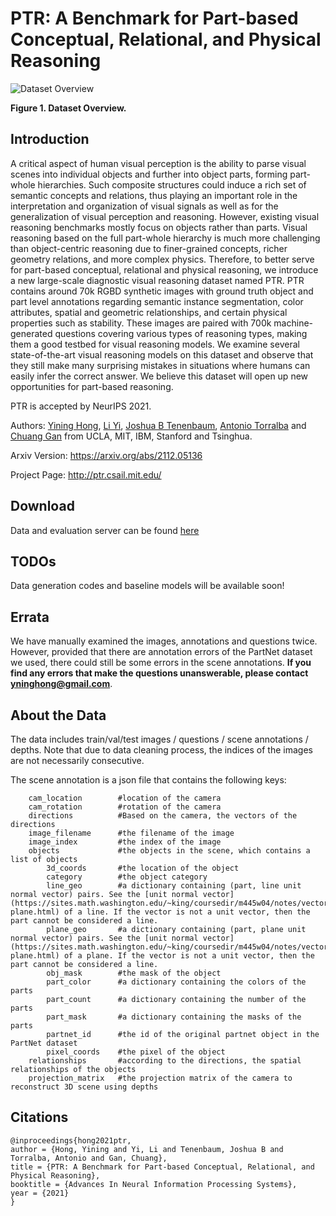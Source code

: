 # PTR: A Benchmark for Part-based Conceptual, Relational, and Physical Reasoning

![Dataset Overview](http://ptr.csail.mit.edu/assets/teaser.png)

**Figure 1. Dataset Overview.**

## Introduction

A critical aspect of human visual perception is the ability to parse visual scenes into individual objects and further into object parts, forming part-whole hierarchies. Such composite structures could induce a rich set of semantic concepts and relations, thus playing an important role in the interpretation and organization of visual signals as well as for the generalization of visual perception and reasoning. However, existing visual reasoning benchmarks mostly focus on objects rather than parts. Visual reasoning based on the full part-whole hierarchy is much more challenging than object-centric reasoning due to finer-grained concepts, richer geometry relations, and more complex physics. Therefore, to better serve for part-based conceptual, relational and physical reasoning, we introduce a new large-scale diagnostic visual reasoning dataset named PTR. PTR contains around 70k RGBD synthetic images with ground truth object and part level annotations regarding semantic instance segmentation, color attributes, spatial and geometric relationships, and certain physical properties such as stability. These images are paired with 700k machine-generated questions covering various types of reasoning types, making them a good testbed for visual reasoning models. We examine several state-of-the-art visual reasoning models on this dataset and observe that they still make many surprising mistakes in situations where humans can easily infer the correct answer. We believe this dataset will open up new opportunities for part-based reasoning.

PTR is accepted by NeurIPS 2021.

Authors: [Yining Hong](https://evelinehong.github.io/), [Li Yi](https://cs.stanford.edu/~ericyi/), [Joshua B Tenenbaum](http://web.mit.edu/cocosci/josh.html), [Antonio Torralba](http://web.mit.edu/cocosci/josh.html) and [Chuang Gan](https://people.csail.mit.edu/ganchuang/) from UCLA, MIT, IBM, Stanford and Tsinghua.

Arxiv Version: https://arxiv.org/abs/2112.05136

Project Page: http://ptr.csail.mit.edu/

## Download
Data and evaluation server can be found [here](http://ptr.csail.mit.edu/)

## TODOs
Data generation codes and baseline models will be available soon!

## Errata
We have manually examined the images, annotations and questions twice. However, provided that there are annotation errors of the PartNet dataset we used, there could still be some errors in the scene annotations. **If you find any errors that make the questions unanswerable, please contact yninghong@gmail.com**. 

## About the Data
The data includes train/val/test images / questions / scene annotations / depths. 
Note that due to data cleaning process, the indices of the images are not necessarily consecutive.

The scene annotation is a json file that contains the following keys:
```
    cam_location        #location of the camera
    cam_rotation        #rotation of the camera
    directions          #Based on the camera, the vectors of the directions
    image_filename      #the filename of the image
    image_index         #the index of the image
    objects             #the objects in the scene, which contains a list of objects
        3d_coords       #the location of the object
        category        #the object category
        line_geo        #a dictionary containing (part, line unit normal vector) pairs. See the [unit normal vector](https://sites.math.washington.edu/~king/coursedir/m445w04/notes/vector/normals-plane.html) of a line. If the vector is not a unit vector, then the part cannot be considered a line.
        plane_geo       #a dictionary containing (part, plane unit normal vector) pairs. See the [unit normal vector](https://sites.math.washington.edu/~king/coursedir/m445w04/notes/vector/normals-plane.html) of a plane. If the vector is not a unit vector, then the part cannot be considered a line.
        obj_mask        #the mask of the object
        part_color      #a dictionary containing the colors of the parts
        part_count      #a dictionary containing the number of the parts
        part_mask       #a dictionary containing the masks of the parts
        partnet_id      #the id of the original partnet object in the PartNet dataset
        pixel_coords    #the pixel of the object
    relationships       #according to the directions, the spatial relationships of the objects
    projection_matrix   #the projection matrix of the camera to reconstruct 3D scene using depths
```

## Citations
    @inproceedings{hong2021ptr,
    author = {Hong, Yining and Yi, Li and Tenenbaum, Joshua B and Torralba, Antonio and Gan, Chuang},
    title = {PTR: A Benchmark for Part-based Conceptual, Relational, and Physical Reasoning},
    booktitle = {Advances In Neural Information Processing Systems},
    year = {2021}
    }
